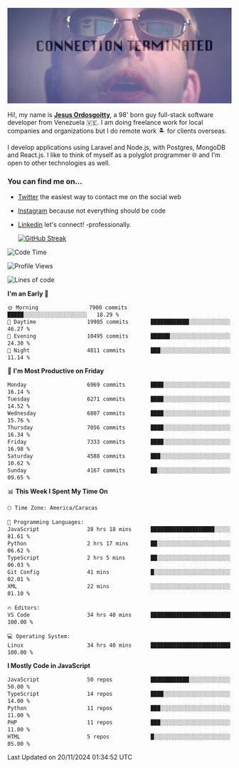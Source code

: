 ![hackers movie reference](./disconnected.jpg)

Hi!, my name is [**Jesus Ordosgoitty**](https://jodaz.dev), a 98' born guy full-stack software developer from Venezuela 🇻🇪. I am doing freelance work for local companies and organizations but I do remote work 🏝️ for clients overseas. 

I develop applications using Laravel and Node.js, with Postgres, MongoDB and React.js. I like to think of myself as a polyglot programmer 🌐 and I'm open to other technologies as well.

### You can find me on...

- [Twitter](https://twitter.com/jodaz_) the easiest way to contact me on the social web
- [Instagram](https://instagram.com/jodaz_) because not everything should be code
- [Linkedin](https://linkedin.com/in/jodaz) let's connect! -professionally.


    [![GitHub Streak](https://streak-stats.demolab.com?user=jodaz&theme=tokyonight)](https://git.io/streak-stats)

<!--START_SECTION:waka-->
![Code Time](http://img.shields.io/badge/Code%20Time-7%2C531%20hrs%2018%20mins-blue)

![Profile Views](http://img.shields.io/badge/Profile%20Views-28-blue)

![Lines of code](https://img.shields.io/badge/From%20Hello%20World%20I%27ve%20Written-82.2%20million%20lines%20of%20code-blue)

**I'm an Early 🐤** 

```text
🌞 Morning                7900 commits        █████░░░░░░░░░░░░░░░░░░░░   18.29 % 
🌆 Daytime                19985 commits       ████████████░░░░░░░░░░░░░   46.27 % 
🌃 Evening                10495 commits       ██████░░░░░░░░░░░░░░░░░░░   24.30 % 
🌙 Night                  4811 commits        ███░░░░░░░░░░░░░░░░░░░░░░   11.14 % 
```
📅 **I'm Most Productive on Friday** 

```text
Monday                   6969 commits        ████░░░░░░░░░░░░░░░░░░░░░   16.14 % 
Tuesday                  6271 commits        ████░░░░░░░░░░░░░░░░░░░░░   14.52 % 
Wednesday                6807 commits        ████░░░░░░░░░░░░░░░░░░░░░   15.76 % 
Thursday                 7056 commits        ████░░░░░░░░░░░░░░░░░░░░░   16.34 % 
Friday                   7333 commits        ████░░░░░░░░░░░░░░░░░░░░░   16.98 % 
Saturday                 4588 commits        ███░░░░░░░░░░░░░░░░░░░░░░   10.62 % 
Sunday                   4167 commits        ██░░░░░░░░░░░░░░░░░░░░░░░   09.65 % 
```


📊 **This Week I Spent My Time On** 

```text
🕑︎ Time Zone: America/Caracas

💬 Programming Languages: 
JavaScript               28 hrs 18 mins      ████████████████████░░░░░   81.61 % 
Python                   2 hrs 17 mins       ██░░░░░░░░░░░░░░░░░░░░░░░   06.62 % 
TypeScript               2 hrs 5 mins        ██░░░░░░░░░░░░░░░░░░░░░░░   06.03 % 
Git Config               41 mins             █░░░░░░░░░░░░░░░░░░░░░░░░   02.01 % 
XML                      22 mins             ░░░░░░░░░░░░░░░░░░░░░░░░░   01.10 % 

🔥 Editors: 
VS Code                  34 hrs 40 mins      █████████████████████████   100.00 % 

💻 Operating System: 
Linux                    34 hrs 40 mins      █████████████████████████   100.00 % 
```

**I Mostly Code in JavaScript** 

```text
JavaScript               50 repos            ████████████░░░░░░░░░░░░░   50.00 % 
TypeScript               14 repos            ████░░░░░░░░░░░░░░░░░░░░░   14.00 % 
Python                   11 repos            ███░░░░░░░░░░░░░░░░░░░░░░   11.00 % 
PHP                      11 repos            ███░░░░░░░░░░░░░░░░░░░░░░   11.00 % 
HTML                     5 repos             █░░░░░░░░░░░░░░░░░░░░░░░░   05.00 % 
```




 Last Updated on 20/11/2024 01:34:52 UTC
<!--END_SECTION:waka-->
